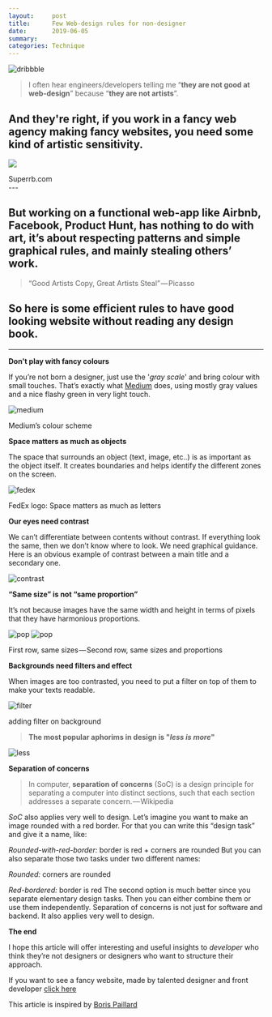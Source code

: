 ```yaml
---
layout:     post
title:      Few Web-design rules for non-designer 
date:       2019-06-05
summary:   
categories: Technique
---
```

![dribbble](/images/dribbble.jpg)
>I often hear engineers/developers telling me “**they are not good at web-design**” because “**they are not artists**”. 

And they're right, if you work in a fancy web agency making fancy websites, you need some kind of artistic sensitivity.
---


[<img src="/images/superrb.png">](https://www.superrb.com/)
<footer>Superrb.com</footer>
---

But working on a functional web-app like Airbnb, Facebook, Product Hunt, has nothing to do with art, it’s about respecting patterns and simple graphical rules, and mainly stealing others’ work.
---

>“Good Artists Copy, Great Artists Steal” — Picasso

So here is some efficient rules to have good looking website without reading any design book.
---


 ---
 **Don't play with fancy colours**

If you’re not born a designer, just use the '*gray scale*' and bring colour with small touches. That’s exactly what [Medium](https://medium.com/) does, using mostly gray values and a nice flashy green in very light touch.

![medium](/images/Medium.png)
<footer>Medium’s colour scheme</footer>


**Space matters as much as objects**

The space that surrounds an object (text, image, etc..) is as important as the object itself. It creates boundaries and helps identify the different zones on the screen.

![fedex](/images/fedex.png)
<footer>FedEx logo: Space matters as much as letters</footer>


**Our eyes need contrast**

We can’t differentiate between contents without contrast. If everything look the same, then we don’t know where to look. We need graphical guidance. Here is an obvious example of contrast between a main title and a secondary one.

![contrast](/images/contrast.png)

**“Same size” is not “same proportion”**

It’s not because images have the same width and height in terms of pixels that they have harmonious proportions.

![pop](/images/pop2.png)
![pop](/images/pop.png)
<footer>First row, same sizes — Second row, same sizes and proportions</footer>

**Backgrounds need filters and effect**

When images are too contrasted, you need to put a filter on top of them to make your texts readable.

![filter](/images/filter.png)
<footer>adding filter on background </footer>


>**The most popular aphorims in design is "*less is more*"**

![less](/images/less.png)

**Separation of concerns**

>In computer, **separation of concerns** (SoC) is a design principle for separating a computer into distinct sections, such that each section addresses a separate concern. — Wikipedia

*SoC* also applies very well to design. Let’s imagine you want to make an image rounded with a red border. For that you can write this “design task” and give it a name, like:

*Rounded-with-red-border:* border is red + corners are rounded
But you can also separate those two tasks under two different names:

*Rounded:* corners are rounded

*Red-bordered:* border is red
The second option is much better since you separate elementary design tasks. Then you can either combine them or use them independently. Separation of concerns is not just for software and backend. It also applies very well to design.

**The end**

I hope this article will offer interesting and useful insights to *developer* who think they’re not designers or designers who want to structure their approach. 

If you want to see a fancy website, made by talented designer and front developer [click here](https://rajohnson-andry.tk/developper/skills/2019/05/09/Best-website/)

<footer>This article is inspired by <a href="https://medium.com/@papillard">Boris Paillard </a></footer>
